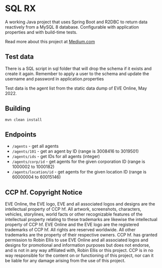 # SQL RX

A working Java project that uses Spring Boot and R2DBC to return data reactively from a MySQL 8 database. Configurable with application properties and with build-time tests.

Read more about this project at [Medium.com](https://robinedwardellis.medium.com/reactive-mysql-with-spring-boot-1b184b9ea58a)

## Test data

There is a SQL script in sql folder that will drop the schema if it exists and create it again. Remember to apply a user to the schema and update the username and password in application.properties

Test data is the agent list from the static data dump of EVE Online, May 2022. 

## Building

`mvn clean install`

## Endpoints

- `/agents` - get all agents
- `/agents/101` - get an agent by ID (range is 3008416 to 3019501)
- `/agents/ids` - get IDs for all agents (integer)
- `/agents/corp/id` - get agents for the given corporation ID (range is 1000002 to 1000182)
- `/agents/location/id` - get agents for the given location ID (range is 60000004 to 60015146)


## CCP hf. Copyright Notice

EVE Online, the EVE logo, EVE and all associated logos and designs are the intellectual property of CCP hf. All artwork, screenshots, characters, vehicles, storylines, world facts or other recognizable features of the intellectual property relating to these trademarks are likewise the intellectual property of CCP hf. EVE Online and the EVE logo are the registered trademarks of CCP hf. All rights are reserved worldwide. All other trademarks are the property of their respective owners. CCP hf. has granted permission to Robin Ellis to use EVE Online and all associated logos and designs for promotional and information purposes but does not endorse, and is not in any way affiliated with, Robin Ellis or this project. CCP is in no way responsible for the content on or functioning of this project, nor can it be liable for any damage arising from the use of this project.
